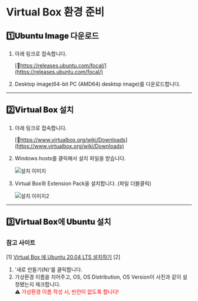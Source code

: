 # Virtual Box 환경 준비 

## <h2 style="font-weight: 900;">1️⃣Ubuntu Image 다운로드</h2>

1. 아래 링크로 접속합니다.  

    [🔗https://releases.ubuntu.com/focal/](https://releases.ubuntu.com/focal/)

2. Desktop image(64-bit PC (AMD64) desktop image)를 다운로드합니다.

---

## <h2 style="font-weight: 900;">2️⃣Virtual Box 설치</h2>

1. 아래 링크로 접속합니다.

    [🔗https://www.virtualbox.org/wiki/Downloads](https://www.virtualbox.org/wiki/Downloads)

2. Windows hosts를 클릭해서 설치 파일을 받습니다.

    ![설치 이미지](https://img1.daumcdn.net/thumb/R1280x0/?scode=mtistory2&fname=https%3A%2F%2Fblog.kakaocdn.net%2Fdna%2FJa7Lw%2FbtsPgBdgBGu%2FAAAAAAAAAAAAAAAAAAAAAE_FAgxUpmvCgeyWlqDmJYX4Isc556c2Mr0Reqs71e0y%2Fimg.png%3Fcredential%3DyqXZFxpELC7KVnFOS48ylbz2pIh7yKj8%26expires%3D1759244399%26allow_ip%3D%26allow_referer%3D%26signature%3DfRRfwOmtXnV4wlA3mTNOBj%252BRH1I%253D)

3. Virtual Box와 Extension Pack을 설치합니다. (파일 더블클릭)

    ![설치 이미지2](https://img1.daumcdn.net/thumb/R1280x0/?scode=mtistory2&fname=https%3A%2F%2Fblog.kakaocdn.net%2Fdna%2FcBm4jT%2FbtsPgZrwNGP%2FAAAAAAAAAAAAAAAAAAAAAEmNaIzFFsXBj5Z0hWZBRG41ZLEV8cvk8sPyZvAFBmnF%2Fimg.png%3Fcredential%3DyqXZFxpELC7KVnFOS48ylbz2pIh7yKj8%26expires%3D1759244399%26allow_ip%3D%26allow_referer%3D%26signature%3DBr7OcS4xTmljFH%252Fl%252BIKb0kRT1aU%253D)

---

## <h2 style="font-weight: 900;">3️⃣Virtual Box에 Ubuntu 설치</h2>

### 참고 사이트
[1] [Virtual Box 에 Ubuntu 20.04 LTS 설치하기](https://truelifer.medium.com/virtual-box-%EC%97%90-ubuntu-20-04-lts-%EC%84%A4%EC%B9%98%ED%95%98%EA%B8%B0-71ab044eb4f8)
[2] []()

1. '새로 만들기(N)'를 클릭합니다.
2. 가상환경 이름을 지어주고, OS, OS Distribution, OS Version이 사진과 같이 설정됐는지 체크합니다.  
⚠️ <span style="color: red;">가상환경 이름 작성 시, 빈칸이 없도록 합니다!</span>